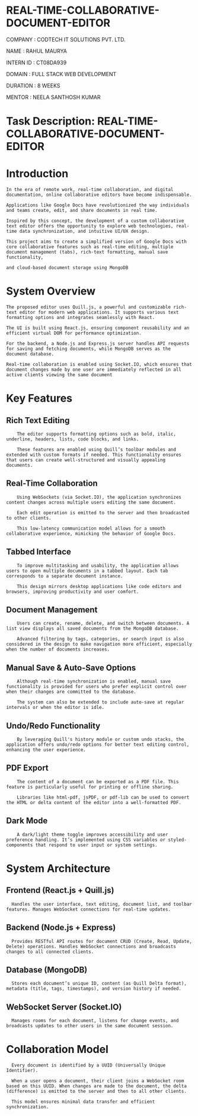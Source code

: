 # REAL-TIME-COLLABORATIVE-DOCUMENT-EDITOR
  COMPANY : CODTECH IT SOLUTIONS PVT. LTD.

  NAME : RAHUL MAURYA

  INTERN ID : CT08DA939

  DOMAIN : FULL STACK WEB DEVELOPMENT

  DURATION : 8 WEEKS

  MENTOR : NEELA SANTHOSH KUMAR

# Task Description: REAL-TIME-COLLABORATIVE-DOCUMENT-EDITOR

# Introduction
    In the era of remote work, real-time collaboration, and digital documentation, online collaborative editors have become indispensable.
    
    Applications like Google Docs have revolutionized the way individuals and teams create, edit, and share documents in real time. 
    
    Inspired by this concept, the development of a custom collaborative text editor offers the opportunity to explore web technologies, real-time data synchronization, and intuitive UI/UX design.
    
    This project aims to create a simplified version of Google Docs with core collaborative features such as real-time editing, multiple document management (tabs), rich-text formatting, manual save functionality, 
    
    and cloud-based document storage using MongoDB

# System Overview
    The proposed editor uses Quill.js, a powerful and customizable rich-text editor for modern web applications. It supports various text formatting options and integrates seamlessly with React.
    
    The UI is built using React.js, ensuring component reusability and an efficient virtual DOM for performance optimization.

    For the backend, a Node.js and Express.js server handles API requests for saving and fetching documents, while MongoDB serves as the document database.
    
    Real-time collaboration is enabled using Socket.IO, which ensures that document changes made by one user are immediately reflected in all active clients viewing the same document

# Key Features
  ## Rich Text Editing
        The editor supports formatting options such as bold, italic, underline, headers, lists, code blocks, and links. 
        
        These features are enabled using Quill’s toolbar modules and extended with custom formats if needed. This functionality ensures that users can create well-structured and visually appealing documents.

  ## Real-Time Collaboration
        Using WebSockets (via Socket.IO), the application synchronizes content changes across multiple users editing the same document.
        
        Each edit operation is emitted to the server and then broadcasted to other clients.
        
        This low-latency communication model allows for a smooth collaborative experience, mimicking the behavior of Google Docs.

  ## Tabbed Interface
        To improve multitasking and usability, the application allows users to open multiple documents in a tabbed layout. Each tab corresponds to a separate document instance.
        
        This design mirrors desktop applications like code editors and browsers, improving productivity and user comfort.

  ## Document Management
        Users can create, rename, delete, and switch between documents. A list view displays all saved documents from the MongoDB database. 
        
        Advanced filtering by tags, categories, or search input is also considered in the design to make navigation more efficient, especially when the number of documents increases.

  ## Manual Save & Auto-Save Options
        Although real-time synchronization is enabled, manual save functionality is provided for users who prefer explicit control over when their changes are committed to the database. 
        
        The system can also be extended to include auto-save at regular intervals or when the editor is idle.

  ## Undo/Redo Functionality
        By leveraging Quill's history module or custom undo stacks, the application offers undo/redo options for better text editing control, enhancing the user experience.

  ## PDF Export
        The content of a document can be exported as a PDF file. This feature is particularly useful for printing or offline sharing. 
        
        Libraries like html-pdf, jsPDF, or pdf-lib can be used to convert the HTML or delta content of the editor into a well-formatted PDF.

  ## Dark Mode
        A dark/light theme toggle improves accessibility and user preference handling. It’s implemented using CSS variables or styled-components that respond to user input or system settings.

  # System Architecture
  ## Frontend (React.js + Quill.js)
      Handles the user interface, text editing, document list, and toolbar features. Manages WebSocket connections for real-time updates.

  ## Backend (Node.js + Express)
      Provides RESTful API routes for document CRUD (Create, Read, Update, Delete) operations. Handles WebSocket connections and broadcasts changes to all connected clients.

  ## Database (MongoDB)
      Stores each document’s unique ID, content (as Quill Delta format), metadata (title, tags, timestamps), and version history if needed.

  ## WebSocket Server (Socket.IO)
      Manages rooms for each document, listens for change events, and broadcasts updates to other users in the same document session.
      
  # Collaboration Model
      Every document is identified by a UUID (Universally Unique Identifier). 
      
      When a user opens a document, their client joins a WebSocket room based on this UUID. When changes are made to the document, the delta (difference) is emitted to the server and then to all other clients.
      
      This model ensures minimal data transfer and efficient synchronization.

